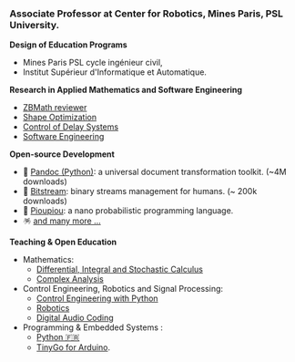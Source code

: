 ### Associate Professor at Center for Robotics, Mines Paris, PSL University.

**Design of Education Programs**
  - Mines Paris PSL cycle ingénieur civil, 
  - Institut Supérieur d'Informatique et Automatique.

**Research in Applied Mathematics and Software Engineering**
  - [ZBMath reviewer](https://zbmath.org/?q=boisg%C3%A9rault)
  - [Shape Optimization](https://eul.ink/shape-optimization/)
  - [Control of Delay Systems](http://eul.ink/delay-systems/)
  - [Software Engineering](https://eul.ink/software-engineering/)

**Open-source Development**
  - 📖 [Pandoc (Python)](https://boisgera.github.io/pandoc/):
    a universal document transformation toolkit. (~4M downloads)
  - 📡 [Bitstream](https://boisgera.github.io/bitstream/):
    binary streams management for humans. (~ 200k downloads)
  - 🐤 [Pioupiou](https://boisgera.github.io/pioupiou/):
    a nano probabilistic programming language.
  - 🪅 [and many more ...](https://github.com/boisgera?tab=repositories)

**Teaching & Open Education**
  - Mathematics: 
    - [Differential, Integral and Stochastic Calculus](https://github.com/boisgera/CDIS)
    - [Complex Analysis](https://doi.org/10.23646/oer.000001)
  - Control Engineering, Robotics and Signal Processing: 
     - [Control Engineering with Python](https://github.com/boisgera/python-fr)
     -  [Robotics](http://eul.ink/robotics/)
     - [Digital Audio Coding](https://eul.ink/audio/)
  - Programming & Embedded Systems : 
    - [Python 🇫🇷](https://boisgera.github.io/python-fr/)
    - [TinyGo for Arduino](https://github.com/boisgera/tinygo-arduino).

